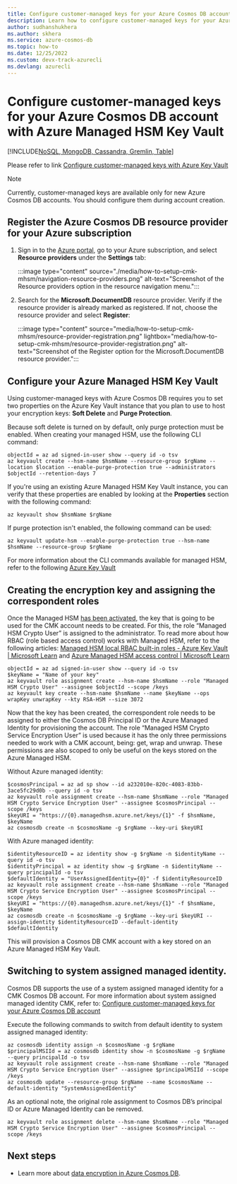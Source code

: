 ```yaml
---
title: Configure customer-managed keys for your Azure Cosmos DB account with Azure Managed HSM Key Vault
description: Learn how to configure customer-managed keys for your Azure Cosmos DB account with Azure Managed HSM Key Vault
author: sudhanshukhera
ms.author: skhera
ms.service: azure-cosmos-db
ms.topic: how-to
ms.date: 12/25/2022
ms.custom: devx-track-azurecli
ms.devlang: azurecli
---
```


# Configure customer-managed keys for your Azure Cosmos DB account with Azure Managed HSM Key Vault

[!INCLUDE[NoSQL, MongoDB, Cassandra, Gremlin, Table](includes/appliesto-nosql-mongodb-cassandra-gremlin-table.md)]

Please refer to link [Configure customer-managed keys with Azure Key Vault](./how-to-setup-customer-managed-keys.md)

> [!NOTE]
> Currently, customer-managed keys are available only for new Azure Cosmos DB accounts. You should configure them during account creation.

## <a id="register-resource-provider"></a> Register the Azure Cosmos DB resource provider for your Azure subscription

1. Sign in to the [Azure portal](https://portal.azure.com/), go to your Azure subscription, and select **Resource providers** under the **Settings** tab:

   :::image type="content" source="./media/how-to-setup-cmk-mhsm/navigation-resource-providers.png" alt-text="Screenshot of the Resource providers option in the resource navigation menu.":::

1. Search for the **Microsoft.DocumentDB** resource provider. Verify if the resource provider is already marked as registered. If not, choose the resource provider and select **Register**:

   :::image type="content" source="media/how-to-setup-cmk-mhsm/resource-provider-registration.png" lightbox="media/how-to-setup-cmk-mhsm/resource-provider-registration.png" alt-text="Screenshot of the Register option for the Microsoft.DocumentDB resource provider.":::

## Configure your Azure Managed HSM Key Vault

Using customer-managed keys with Azure Cosmos DB requires you to set two properties on the Azure Key Vault instance that you plan to use to host your encryption keys: **Soft Delete** and **Purge Protection**.

Because soft delete is turned on by default, only purge protection must be enabled. When creating your managed HSM,  use the following CLI command:


```azurecli-interactive
objectId = az ad signed-in-user show --query id -o tsv
az keyvault create --hsm-name $hsmName --resource-group $rgName --location $location --enable-purge-protection true --administrators $objectId --retention-days 7

```

If you're using an existing Azure Managed HSM Key Vault instance, you can verify that these properties are enabled by looking at the **Properties** section with the following command:

```azurecli-interactive
az keyvault show $hsmName $rgName

```

If purge protection isn't enabled, the following command can be used:

```azurecli-interactive
az keyvault update-hsm --enable-purge-protection true --hsm-name $hsmName --resource-group $rgName

```

For more information about the CLI commands available for managed HSM, refer to the following [Azure Key Vault](/azure/key-vault/general/overview) 



## Creating the encryption key and assigning the correspondent roles

Once the Managed HSM [has been activated,](/azure/key-vault/managed-hsm/quick-create-cli#activate-your-managed-hsm)
 the key that is going to be used for the CMK account needs to be created. For this, the role “Managed HSM Crypto User” is assigned to the administrator. To read more about how RBAC (role based access control) works with Managed HSM, refer to the following articles: [Managed HSM local RBAC built-in roles - Azure Key Vault | Microsoft Learn](/azure/key-vault/managed-hsm/built-in-roles) and [Azure Managed HSM access control | Microsoft Learn](/azure/key-vault/managed-hsm/access-control)

```azurecli-interactive
objectId = az ad signed-in-user show --query id -o tsv
$keyName = "Name of your key"
az keyvault role assignment create --hsm-name $hsmName --role "Managed HSM Crypto User" --assignee $objectId --scope /keys
az keyvault key create --hsm-name $hsmName --name $keyName --ops wrapKey unwrapKey --kty RSA-HSM --size 3072

```
Now that the key has been created, the correspondent role needs to be assigned to either the Cosmos DB Principal ID or the Azure Managed Identity for provisioning the account. The role “Managed HSM Crypto Service Encryption User” is used because it has the only three permissions needed to work with a CMK account, being: get, wrap and unwrap. These permissions are also scoped to only be useful on the keys stored on the Azure Managed HSM.

Without Azure managed identity:

```azurecli-interactive
$cosmosPrincipal = az ad sp show --id a232010e-820c-4083-83bb-3ace5fc29d0b --query id -o tsv
az keyvault role assignment create --hsm-name $hsmName --role "Managed HSM Crypto Service Encryption User" --assignee $cosmosPrincipal --scope /keys
$keyURI = "https://{0}.managedhsm.azure.net/keys/{1}" -f $hsmName, $keyName
az cosmosdb create -n $cosmosName -g $rgName --key-uri $keyURI

```
With Azure managed identity:

```azurecli-interactive
$identityResourceID = az identity show -g $rgName -n $identityName --query id -o tsv
$identityPrincipal = az identity show -g $rgName -n $identityName --query principalId -o tsv
$defaultIdentity = "UserAssignedIdentity={0}" -f $identityResourceID
az keyvault role assignment create --hsm-name $hsmName --role "Managed HSM Crypto Service Encryption User" --assignee $cosmosPrincipal --scope /keys
$keyURI = "https://{0}.managedhsm.azure.net/keys/{1}" -f $hsmName, $keyName
az cosmosdb create -n $cosmosName -g $rgName --key-uri $keyURI --assign-identity $identityResourceID --default-identity $defaultIdentity

```
This will provision a Cosmos DB CMK account with a key stored on an Azure Managed HSM Key Vault.

## Switching to system assigned managed identity.

Cosmos DB supports the use of a system assigned managed identity for a CMK Cosmos DB account. For more information about system assigned managed identity CMK, refer to: [Configure customer-managed keys for your Azure Cosmos DB account](./how-to-setup-customer-managed-keys.md)

Execute the following commands to switch from default identity to system assigned managed identity:

```azurecli-interactive
az cosmosdb identity assign -n $cosmosName -g $rgName
$principalMSIId = az cosmosdb identity show -n $cosmosName -g $rgName --query principalId -o tsv
az keyvault role assignment create --hsm-name $hsmName --role "Managed HSM Crypto Service Encryption User" --assignee $principalMSIId --scope /keys
az cosmosdb update --resource-group $rgName --name $cosmosName --default-identity "SystemAssignedIdentity"

```
As an optional note, the original role assignment to Cosmos DB’s principal ID or Azure Managed Identity can be removed.

```azurecli-interactive
az keyvault role assignment delete --hsm-name $hsmName --role "Managed HSM Crypto Service Encryption User" --assignee $cosmosPrincipal --scope /keys

```

## Next steps

- Learn more about [data encryption in Azure Cosmos DB](./database-encryption-at-rest.md).
